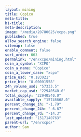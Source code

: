 ```yaml
---
layout: mining
title: Copico
meta-title: 
h1-title: 
meta-description: 
image: "/media/20780625/xcpo.png"
published: true
allow_search_engine: false
sitemap: false
enable_comment: false
sort_order: 663
permalink: "/en/xcpo/mining.html"
coin_a_symbol: "XCPO"
coin_a_name: "Copico"
coin_a_lower_case: "xcpo"
price_usd: "0.183021"
price_btc: "0.00001558"
24h_volume_usd: "57333.5"
market_cap_usd: "22940540.0"
total_supply: "22940540.0"
available_supply: "15746668.0"
percent_change_1h: "-1.79"
percent_change_24h: "-6.67"
percent_change_7d: "-14.3"
last_updated: "1517140763"
parent-url: "/en/xcpo/"
author: Sam
---
```


